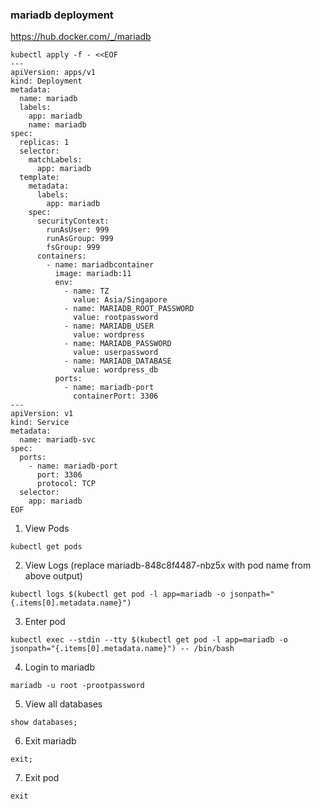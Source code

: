 ### mariadb deployment

https://hub.docker.com/_/mariadb

```
kubectl apply -f - <<EOF
---
apiVersion: apps/v1
kind: Deployment
metadata:
  name: mariadb
  labels:
    app: mariadb
    name: mariadb
spec:
  replicas: 1 
  selector: 
    matchLabels:
      app: mariadb
  template: 
    metadata:
      labels: 
        app: mariadb
    spec:
      securityContext:
        runAsUser: 999
        runAsGroup: 999
        fsGroup: 999
      containers:
        - name: mariadbcontainer
          image: mariadb:11
          env:
            - name: TZ
              value: Asia/Singapore
            - name: MARIADB_ROOT_PASSWORD
              value: rootpassword    
            - name: MARIADB_USER
              value: wordpress
            - name: MARIADB_PASSWORD
              value: userpassword    
            - name: MARIADB_DATABASE
              value: wordpress_db                                                     
          ports:
            - name: mariadb-port
              containerPort: 3306
---
apiVersion: v1
kind: Service
metadata:
  name: mariadb-svc
spec:
  ports:
    - name: mariadb-port    
      port: 3306
      protocol: TCP
  selector:
    app: mariadb    
EOF
```

1. View Pods
```
kubectl get pods
```

2. View Logs (replace mariadb-848c8f4487-nbz5x with pod name from above output)
```
kubectl logs $(kubectl get pod -l app=mariadb -o jsonpath="{.items[0].metadata.name}")
```

3. Enter pod
```
kubectl exec --stdin --tty $(kubectl get pod -l app=mariadb -o jsonpath="{.items[0].metadata.name}") -- /bin/bash
```

4. Login to mariadb
```
mariadb -u root -prootpassword
```

5. View all databases
```
show databases;
```

6. Exit mariadb
```
exit;
```

7. Exit pod
```
exit
```


